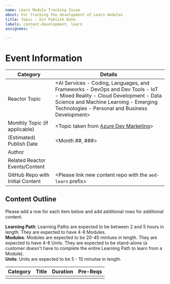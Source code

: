 ```yaml
---
name: Learn Module Tracking Issue
about: For tracking the development of Learn modules
title: Topic - Est Publish Date
labels: content-development, learn
assignees: ''

---
```


# Event Information
| Category | Details |
|-----------|---------|
| Reactor Topic | <AI Services - Coding, Languages, and Frameworks - DevOps and Dev Tools - IoT - Mixed Reality - Cloud Development - Data Science and Machine Learning - Emerging Technologies - Personal and Business Development> |
| Monthly Topic (if applicable) | <Topic taken from [Azure Dev Marketing](https://aka.ms/DevEdCalFY21H1)> |
| (Estimated) Publish Date | <Month ##, ###> | 
| Author | <Name or GitHub alias> |
| Related Reactor Events/Content | <Please provide links to all related content> |
| GitHub Repo with Initial Content | <Please link new content repo with the `aed-learn` prefix> |

## Content Outline
Please add a row for each item below and add additional rows for additional content.

**Learning Path**: Learning Paths are expected to be between 2 and 5 hours in length. They are expected to have 4-8 Modules.  
**Modules**: Modules are expected to be 20-45 mintues in length. They are expected to have 4-8 Units. They are expected to be stand-alone (a customer doesn't have to complete the entire Learning Path to learn from a Module).   
**Units**: Units are expected to be 5 - 15 minutse in length.  

| Category | Title | Duration | Pre-Reqs |  
|----------|-------|----------|----------|
| <Learning Path> | <title> | <120-300 minutes> | |
| <Module> | <title> | <20-45 minutes> | |
| <Unit> | <title> | <5-15 minutes> | |


# Content Creation Checklist

## 12 Weeks Prior
- [ ] Reactor Content Team (RCT) or Author opens a new issue for an new Learn content; filling in the Content Outline table. Both RCT and Author are marked as assignees.
- [ ] RCT and Author discuss details of the content in the comments of this issue. RCT adds the _content-development_ and _learn_ labels and adds the issue to the __Content Development__ project in the __Proposed Content__ column
- [ ] RCT and Author create a new repo where the initial content will live. This repo should be in the `/microsoft` GitHub org and should be prefixed with `aed-learn-`.
- [ ] RCT does a review of content outline and fills out the [Microsoft Learn Intake Form](https://forms.office.com/Pages/ResponsePage.aspx?id=v4j5cvGGr0GRqy180BHbR4AJ1yx2bOZFi4gC6gsf1WFUREpOSDJWWU4wSFQ4S0dZNzdZMTdUVjc2MyQlQCN0PWcu)
- [ ] RCT moves the issue to the __Waiting Learn Approval__ column and adds the _in-review_ label

## 10 Weeks Prior
- [ ] Once content is approved, RCT removes the _in-review_ label and adds the _confirmed-content_ label. RCT moves the issue to the __Development In Progress__ column
- [ ] RCT and Author work on the `aed-learn` repo where the content lives through PRs

## 8 Weeks Prior
- [ ] When the content is ready for a final review, RCT adds the _in-review_ label and moves the issue to the __Internal Review__ column
- [ ] RCT does a final review and makes sure all changes are merged into the `aed-learn` repo
- [ ] RCT meets with the person (maybe vendor) who will be migrating the content onto Learn to walk them through the project and answer any questions
- [ ] RCT meets with the Learn representative to ensure that everything is still on track
- [ ] RCT removes the _in-review_ label, adds the _ready-to-publish_ label, and moves the issue to the _Publishing In Progress__ column

## 7-1 Weeks Prior  *(Done in /microsoft-docs/learnpr)*
- [ ] RCT and author engage with the person who is migrating the content onto Learn to ensure all questions are answered

## 1 Week Prior
- [ ] RCT adds the _in-review_ label and RCT and Author do a final review of the content in preview form
- [ ] RCT approves the content for publishing

## When Published
- [ ] RCT runs through the content live to ensure there are no issues
- [ ] RCT removes the _in-review_ label, and moves the issue into the __Published__ column
- [ ] RCT adds the information of the published content on the `/microsoft/ReactorPlanning` README
